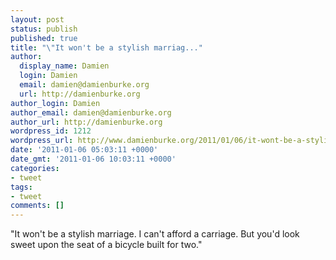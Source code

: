 ```yaml
---
layout: post
status: publish
published: true
title: "\"It won't be a stylish marriag..."
author:
  display_name: Damien
  login: Damien
  email: damien@damienburke.org
  url: http://damienburke.org
author_login: Damien
author_email: damien@damienburke.org
author_url: http://damienburke.org
wordpress_id: 1212
wordpress_url: http://www.damienburke.org/2011/01/06/it-wont-be-a-stylish-marriag/
date: '2011-01-06 05:03:11 +0000'
date_gmt: '2011-01-06 10:03:11 +0000'
categories:
- tweet
tags:
- tweet
comments: []
---
```

<p>"It won't be a stylish marriage. I can't afford a carriage. But you'd look sweet upon the seat of a bicycle built for two."</p>
